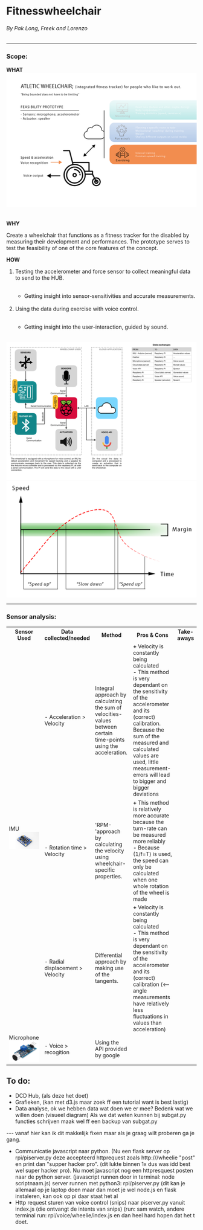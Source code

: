 <h1>Fitnesswheelchair</h1>
<h6>By Pak Long, Freek and Lorenzo</h6>
<hr>

<body>
<h3>Scope:</h3>
<H8><b>WHAT</b></H8>
<img src="Images/fitnessChair.png" width="" height="">
<br><br>

<b>WHY</b><br>
<p>Create a wheelchair that functions as a fitness tracker for the disabled by measuring their
development and performances. The prototype serves to test the feasibility of one of the core
features of the concept.</p>

<h8><b>HOW</b></h8><br>
<ol>
  <li>
  Testing the accelerometer and force sensor to collect meaningful data to send to the HUB.
  </li><br>
  <ul>
    <li>Getting insight into sensor-sensitivities and accurate measurements.
  </ul></li><br>
  <li>Using the data during exercise with voice control.</li><br>
  <ul>
    <li>Getting insight into the user-interaction, guided by sound.</li>
  </ul><br>
</ol>
</body>
<img src="Images\IOT Architecture.png" width="" height="">
<img src="Images\speedTime.png" width="" height="">
<hr>
<h3>Sensor analysis:</h3>

<table style="width:100%">
  <tr>
    <th>Sensor Used</th>
    <th>Data collected/needed</th>
    <th>Method</th>
    <th>Pros & Cons</th>
    <th>Take-aways</th>
  </tr>
  <tr>
    <td rowspan = 3>IMU<br><img src="Images/IMU.png" width="" height=""></td>
    <td>- Acceleration > Velocity</td>
    <td>Integral approach by calculating the sum of velocities-values between certain time-points using the acceleration.</td>
    <td><b>+ </b>Velocity is constantly being calculated<br><b>- </b>This method is very dependant on the sensitivity of the accelerometer and its (correct) calibration. Because the sum of the measured and calculated values are used, little measurement-errors will lead to bigger and bigger deviations</td>
    <td><img src="" width="" height=""></td>
  </tr>
  <tr>
    <td rowspan = 1>- Rotation time > Velocity</td>
    <td>'RPM-'approach by calculating the velocity using wheelchair-specific properties.</td>
    <td><b>+ </b>This method is relatively more accurate because the turn-rate can be measured more reliably<br><b>- </b>Because (1/f=T) is used, the speed can only be calculated when one whole rotation of the wheel is made</td>
    <td><img src=""></td>
  </tr>
  <tr>
    <td>- Radial displacement > Velocity</td>
    <td>Differential approach by making use of the tangents.</td>
    <td><b>+ </b>Velocity is constantly being calculated<br><b>- </b>This method is very dependant on the sensitivity of the accelerometer and its (correct) calibration (<-- angle measurements have relatively less fluctuations in values than acceleration)</td>
    <td><img src=""></td>
  </tr>
  <tr>
    <td>Microphone<br><img src="Images/soundSensor.png" width="" height=""></td>
    <td>- Voice > recogition</td>
    <td>Using the API provided by google</td>
    <td></td>
    <td><img src=""></td>
  </tr>
</table>

<h2> To do:</h2>
<ul>
  <li>DCD Hub, (als deze het doet)</li>
  <li>Grafieken, (kan met d3.js maar zoek ff een tutorial want is best lastig)</li>
  <li>Data analyse, ok we hebben data wat doen we er mee? Bedenk wat we willen doen (visueel diagram) Als we dat weten kunnen bij subgat.py functies schrijven maak wel ff een backup van subgat.py </li>
</ul>
<p>--- vanaf hier kan ik dit makkelijk fixen maar als je graag wilt proberen ga je gang. </p> 
<ul>  
  <li>Communicatie javascript naar python. (Nu een flask server op rpi/piserver.py deze accepteerd httprequest zoals http://<IPADRESS:500>/wheelie "post" en print dan "supper hacker pro". (dit lukte binnen 1x dus was idd best wel super hacker pro). 
    Nu moet javascript nog een httpresquest posten naar de python server. (javascript runnen door in terminal: node scriptnaam.js) server runnen met python3: rpi/piserver.py (dit kan je allemaal op je laptop doen maar dan moet je wel node.js en flask instaleren, kan ook op pi daar staat het al</li>
  <li>Http request sturen van voice control (snips) naar piserver.py vanuit index.js (die ontvangt de intents van snips) (run: sam watch, andere terminal run: rpi/voice/wheelie/index.js en dan heel hard hopen dat het t doet.</il>
 
</ul>
